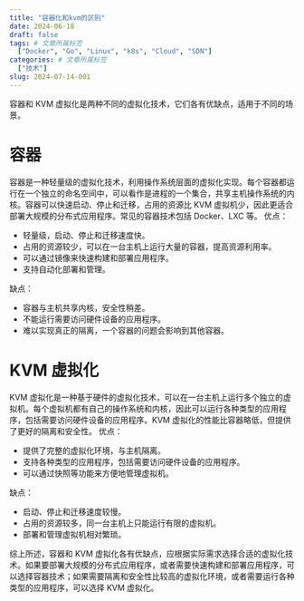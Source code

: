 ```yaml
---
title: "容器化和kvm的区别"
date: 2024-06-18
draft: false
tags: # 文章所属标签
  ["Docker", "Go", "Linux", "k8s", "Cloud", "SDN"]
categories: # 文章所属标签
  ["技术"]
slug: 2024-07-14-001
---
```


容器和 KVM 虚拟化是两种不同的虚拟化技术，它们各有优缺点，适用于不同的场景。

# 容器

容器是一种轻量级的虚拟化技术，利用操作系统层面的虚拟化实现。每个容器都运行在一个独立的命名空间中，可以看作是进程的一个集合，共享主机操作系统的内核。容器可以快速启动、停止和迁移，占用的资源比 KVM 虚拟机少，因此更适合部署大规模的分布式应用程序。常见的容器技术包括 Docker、LXC 等。
优点：

- 轻量级，启动、停止和迁移速度快。
- 占用的资源较少，可以在一台主机上运行大量的容器，提高资源利用率。
- 可以通过镜像来快速构建和部署应用程序。
- 支持自动化部署和管理。

缺点：

- 容器与主机共享内核，安全性稍差。
- 不能运行需要访问硬件设备的应用程序。
- 难以实现真正的隔离，一个容器的问题会影响到其他容器。

# KVM 虚拟化

KVM 虚拟化是一种基于硬件的虚拟化技术，可以在一台主机上运行多个独立的虚拟机。每个虚拟机都有自己的操作系统和内核，因此可以运行各种类型的应用程序，包括需要访问硬件设备的应用程序。KVM 虚拟化的性能比容器略低，但提供了更好的隔离和安全性。
优点：

- 提供了完整的虚拟化环境，与主机隔离。
- 支持各种类型的应用程序，包括需要访问硬件设备的应用程序。
- 可以通过快照等功能来方便地管理虚拟机。

缺点：

- 启动、停止和迁移速度较慢。
- 占用的资源较多，同一台主机上只能运行有限的虚拟机。
- 部署和管理虚拟机相对繁琐。

综上所述，容器和 KVM 虚拟化各有优缺点，应根据实际需求选择合适的虚拟化技术。如果要部署大规模的分布式应用程序，或者需要快速构建和部署应用程序，可以选择容器技术；如果需要隔离和安全性比较高的虚拟化环境，或者需要运行各种类型的应用程序，可以选择 KVM 虚拟化。

